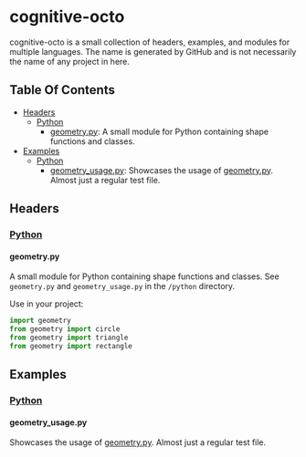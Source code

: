 # cognitive-octo
cognitive-octo is a small collection of headers, examples, and modules for multiple languages.
The name is generated by GitHub and is not necessarily the name of any project in here.

## Table Of Contents
- [Headers](#headers)
    - [Python](#python)
        - [geometry.py](#geometrypy): A small module for Python containing shape functions and classes.
- [Examples](#examples)
    - [Python](#python-1)
        - [geometry_usage.py](#geometry_usagepy): Showcases the usage of [geometry.py](#geometrypy). Almost just a regular test file.

## Headers
### [Python](https://www.python.org)
#### **geometry.py**
A small module for Python containing shape functions and classes. See ``geometry.py`` and ``geometry_usage.py`` in the ``/python`` directory.

Use in your project:
```py
import geometry
from geometry import circle
from geometry import triangle
from geometry import rectangle
```

## Examples
### [Python](https://www.python.org)
#### **geometry_usage.py**
Showcases the usage of [geometry.py](#geometrypy). Almost just a regular test file.